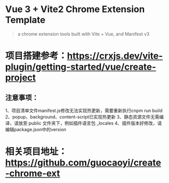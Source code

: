 # Vue 3 + Vite2 Chrome Extension Template

> a chrome extension tools built with Vite + Vue, and Manifest v3

# 项目搭建参考：https://crxjs.dev/vite-plugin/getting-started/vue/create-project

## 注意事项：
1、项目清单文件manifest.js修改无法实现热更新，需要重新执行cnpm run build
2、popup、background、content-script已实现热更新
3、静态资源文件无需编译，请放至 public 文件夹下，例如插件语言包 _locales
4、插件版本好修改，请编辑package.json中的version

# 相关项目地址：https://github.com/guocaoyi/create-chrome-ext


